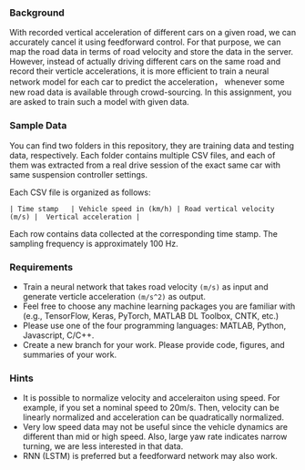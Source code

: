 ### Background

With recorded vertical acceleration of different cars on a given road,  we can accurately cancel it using feedforward control. 
For that purpose, we can map the road data in terms of road velocity and store the data in the server.
However, instead of actually driving different cars on the same road and record their verticle accelerations, 
it is more efficient to train a neural network model for each car to predict the acceleration， whenever some new road data is available through crowd-sourcing. In this assignment, 
you are asked to train such a model with given data.

### Sample Data

You can find two folders in this repository, they are training data and testing data, respectively. Each folder contains multiple CSV files, 
and each of them was extracted from a real drive session of the exact same car with same suspension controller settings.

Each CSV file is organized as follows:

`| Time stamp   | Vehicle speed in (km/h) | Road vertical velocity (m/s) |  Vertical acceleration |`

Each row contains data collected at the corresponding time stamp. The sampling frequency is approximately 100 Hz.

### Requirements

* Train a neural network that takes road velocity `(m/s)`  as input and generate verticle acceleration `(m/s^2)` as output.
* Feel free to choose any machine learning packages you are familiar with (e.g., TensorFlow, Keras, PyTorch, MATLAB DL Toolbox, CNTK, etc.)
* Please use one of the four programming languages: MATLAB, Python, Javascript, C/C++.
* Create a new branch for your work. Please provide code, figures, and summaries of your work.


### Hints

* It is possible to normalize velocity and acceleraiton using speed. For example, if you set a nominal speed to 20m/s. 
Then, velocity can be linearly normalized and acceleration can be quadratically normalized.
* Very low speed data may not be useful since the vehicle dynamics are different than mid or high speed. 
Also,  large yaw rate indicates narrow turning, we are less interested in that data.
* RNN (LSTM) is preferred but a feedforward network may also work.


 

